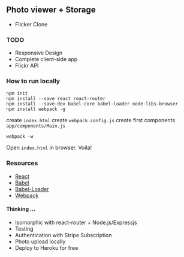 ## Photo viewer + Storage
- Flicker Clone

### TODO
- Responsive Design
- Complete client-side app
- Flickr API

### How to run locally

```
npm init
npm install --save react react-router
npm install --save-dev babel-core babel-loader node-libs-browser
npm install webpack -g
```
create `index.html`
create `webpack.config.js`
create first components `app/components/Main.js`

```
webpack -w
```
Open `index.html` in browser. Voila!

### Resources

 - [React](http://facebook.github.io/react/index.html)
 - [Babel](https://babeljs.io/)
 - [Babel-Loader](https://github.com/babel/babel-loader)
 - [Webpack](http://webpack.github.io/)


#### Thinking ...
- Isomorphic with react-router + Node.js/Expressjs
- Testing
- Authentication with Stripe Subscription
- Photo upload locally
- Deploy to Heroku for free
